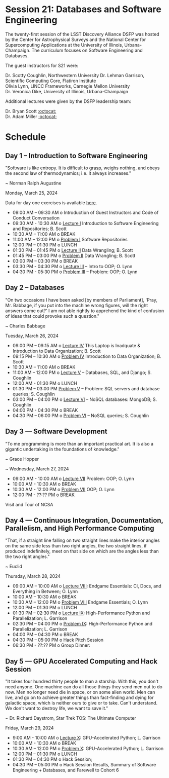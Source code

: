 # Session 21: Databases and Software Engineering 

The twenty-first session of the LSST Discovery Alliance DSFP was hosted by the Center for Astrophysical Surveys and the National Center for Supercomputing Applications at the University of Illinois, Urbana-Champaign. The curriculum focuses on Software Engineering and Databases. 

The guest instructors for S21 were:  

Dr. Scotty Coughlin, Northwestern University 
Dr. Lehman Garrison, Scientific Computing Core, Flatiron Institute  
Olivia Lynn, LINCC Frameworks, Carnegie Mellon University   
Dr. Veronica Dike, University of Illinois, Urbana-Champaign 

Additional lectures were given by the DSFP leadership team:  

Dr. Bryan Scott [:octocat:](https://github.com/bscot)  
Dr. Adam Miller [:octocat:](https://github.com/adamamiller) 

# Schedule


## Day 1 – Introduction to Software Engineering 

"Software is like entropy. It is difficult to grasp, weighs nothing, and obeys the second law of thermodynamics; i.e. it always increases." 

~ Norman Ralph Augustine

Monday, March 25, 2024

Data for day one exercises is available [here](https://drive.google.com/drive/folders/1C-iqwekJO7Ak68ImscGpE1_AKKgBrqO5?usp=share_link). 

 * 09:00 AM – 09:30 AM  o Introduction of Guest Instructors and Code of Conduct Conversation
 * 09:30 AM - 10:30 AM  o [Lecture I](Day1/) Introduction to Software Engineering and Repositories; B. Scott
 * 10:30 AM – 11:00 AM  o BREAK
 * 11:00 AM – 12:00 PM  o  [Problem I](Day1/) Software Repositories 
 * 12:00 PM – 01:30 PM  o  LUNCH 
 * 01:30 PM – 01:45 PM  o  [Lecture II](Day1/) Data Wrangling; B. Scott 
 * 01:45 PM – 03:00 PM  o [Problem II](Day1/) Data Wrangling; B. Scott 
 * 03:00 PM – 03:30 PM  o BREAK
 * 03:30 PM - 04:30 PM o [Lecture III](Day1/OOP_Demo.ipynb) – Intro to OOP; O. Lynn
 * 04:30 PM - 05:30 PM o [Problem III](Day1/OOP_Exercise.ipynb) – Problem: OOP; O. Lynn  

 
## Day 2 – Databases

"On two occasions I have been asked [by members of Parliament], 'Pray, Mr. Babbage, if you put into the machine wrong figures, will the right answers come out?' I am not able rightly to apprehend the kind of confusion of ideas that could provoke such a question."

~ Charles Babbage

Tuesday, March 26, 2024

* 09:00 PM – 09:15 AM  o [Lecture IV](Day2/) This Laptop is Inadquate & Introduction to Data Organization; B. Scott  
* 09:15 PM – 10:30 AM  o [Problem IV](Day2/) Introduction to Data Organization; B. Scott 
* 10:30 AM – 11:00 AM  o BREAK 
* 11:00 AM – 12:00 PM  o  [Lecture V](Day2/) – Databases, SQL, and Django; S. Coughlin 
* 12:00 AM - 01:30 PM o LUNCH
* 01:30 PM – 03:00 PM [Problem V](Day2/) – Problem: SQL servers and database queries; S. Coughlin 
* 03:00 PM – 04:00 PM o [Lecture VI](Day2/) – NoSQL databases: MongoDB; S. Coughlin 
* 04:00 PM - 04:30 PM o BREAK
* 04:30 PM – 06:00 PM  o [Problem VI](Day2/) – NoSQL queries; S. Coughlin 

 
## Day 3 — Software Development 

"To me programming is more than an important practical art. It is also a gigantic undertaking in the foundations of knowledge."

~ Grace Hopper 

~ Wednesday, March 27, 2024

* 09:00 AM - 10:00 AM o [Lecture VII](Day3/) Problem: OOP; O. Lynn 
* 10:00 AM - 10:30 AM o BREAK
* 10:30 AM - 12:00 PM o [Problem VII](Day3/) OOP; O. Lynn 
* 12:00 PM - ??:?? PM o BREAK

Visit and Tour of NCSA 

## Day 4 — Continuous Integration, Documentation, Parallelism, and High Performance Computing 

"That, if a straight line falling on two straight lines make the interior angles on the same side less than two right angles, the two straight lines, if produced indefinitely, meet on that side on which are the angles less than the two right angles."

~ Euclid 

Thursday, March 28, 2024

* 09:00 AM – 10:00 AM o [Lecture VIII](Day4/): Endgame Essentials: CI, Docs, and Everything in Between; O. Lynn 
* 10:00 AM – 10:30 AM o BREAK 
* 10:30 AM – 12:00 PM o [Problem VIII](Day4/) Endgame Essentials; O. Lynn  
* 12:00 PM – 01:30 PM o LUNCH
* 01:30 PM – 02:30 PM o [Lecture IX](Day4/): High-Performance Python and Parallelization; L. Garrison
* 02:30 PM – 04:00 PM o [Problem IX](Day4/): High-Performance Python and Parallelization; L. Garrison 
* 04:00 PM – 04:30 PM o BREAK 
* 04:30 PM – 05:00 PM o Hack Pitch Session
* 06:30 PM - ??:?? PM o Group Dinner: 
 
## Day 5 — GPU Accelerated Computing and Hack Session 

"It takes four hundred thirty people to man a starship. With this, you don't need anyone. One machine can do all those things they send men out to do now. Men no longer need die in space, or on some alien world. Men can live, and go on to achieve greater things than fact-finding and dying for galactic space, which is neither ours to give or to take. Can't understand. We don't want to destroy life, we want to save it."

~ Dr. Richard Daystrom, Star Trek TOS: The Ultimate Computer 

Friday, March 29, 2024

* 9:00 AM - 10:00  AM o [Lecture X](Day5/): GPU-Accelerated Python; L. Garrison
* 10:00 AM - 10:30  AM  o BREAK
* 10:30 AM – 12:00 PM o [Problem X](Day5/): GPU-Accelerated Python; L. Garrison 
* 12:00 PM – 01:30 PM o LUNCH 
* 01:30 PM – 04:30 PM o Hack Session;
* 04:30 PM – 05:00 PM o Hack Session Results, Summary of Software Engineering + Databases, and Farewell to Cohort 6
